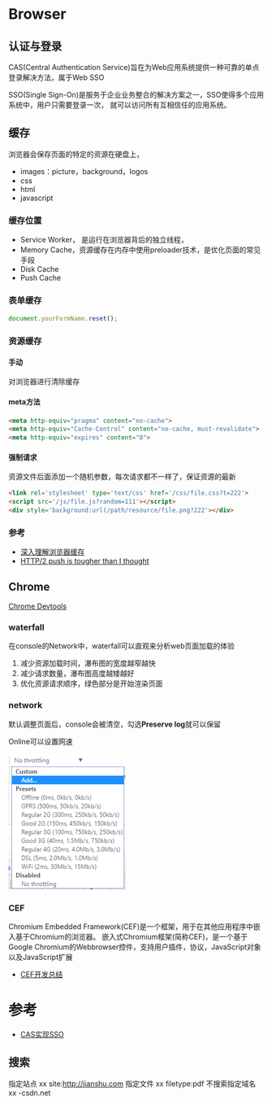 # Browser

## 认证与登录

CAS(Central Authentication Service)旨在为Web应用系统提供一种可靠的单点登录解决方法，属于Web SSO

SSO(Single Sign-On)是服务于企业业务整合的解决方案之一，SSO使得多个应用系统中，用户只需要登录一次，
就可以访问所有互相信任的应用系统。

## 缓存

浏览器会保存页面的特定的资源在硬盘上，

- images：picture，background，logos
- css
- html
- javascript

### 缓存位置

- Service Worker， 是运行在浏览器背后的独立线程，
- Memory Cache，资源缓存在内存中使用preloader技术，是优化页面的常见手段
- Disk Cache
- Push Cache

### 表单缓存
```javascript
document.yourFormName.reset();
```

### 资源缓存

#### 手动
对浏览器进行清除缓存

#### meta方法
```html
<meta http-equiv="pragma" content="no-cache">
<meta http-equiv="Cache-Control" content="no-cache, must-revalidate">
<meta http-equiv="expires" content="0">
```

#### 强制请求
资源文件后面添加一个随机参数，每次请求都不一样了，保证资源的最新
```html
<link rel='stylesheet' type='text/css' href='/css/file.css?t=222'>
<script src='/js/file.js?random=111'></script>
<div style='background:url(/path/resource/file.png?222'></div>
```

### 参考

- [深入理解浏览器缓存](https://www.jianshu.com/p/54cc04190252)
- [HTTP/2 push is tougher than I thought](https://jakearchibald.com/2017/h2-push-tougher-than-i-thought/)


## Chrome

[Chrome Devtools](https://developers.google.com/web/tools/chrome-devtools/open)

### waterfall
在console的Network中，waterfall可以直观来分析web页面加载的体验
1. 减少资源加载时间，瀑布图的宽度越窄越快
2. 减少请求数量，瀑布图高度越矮越好
3. 优化资源请求顺序，绿色部分是开始渲染页面

### network 

默认调整页面后，console会被清空，勾选**Preserve log**就可以保留

Online可以设置网速

![network throttling](./images/chrome-network-throttling.png)

### CEF

Chromium Embedded Framework(CEF)是一个框架，用于在其他应用程序中嵌入基于Chromium的浏览器。
嵌入式Chromium框架(简称CEF)，是一个基于Google Chromium的Webbrowser控件，支持用户插件，协议，JavaScript对象以及JavaScript扩展

- [CEF开发总结](https://www.pressc.cn/1042.html)

# 参考

- [CAS实现SSO](http://www.coin163.com/java/cas/cas.html)

## 搜索
指定站点
xx site:http://jianshu.com
指定文件
xx filetype:pdf
不搜索指定域名
xx -csdn.net